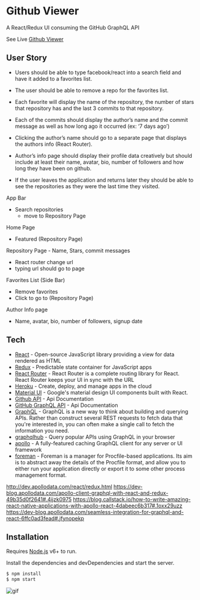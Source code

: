 # Github Viewer

A React/Redux UI consuming the GitHub GraphQL API

See Live [Github Viewer](https://Github-Viewer.herokuapp.com/)


## User Story

* Users should be able to type facebook/react into a search field and have it added to a favorites list.

* The user should be able to remove a repo for the favorites list.

* Each favorite will display the name of the repository, the number of stars that repository has and the last 3 commits to that repository.

* Each of the commits should display the author’s name and the commit message as well as how long ago it occurred (ex: ‘7 days ago’)

* Clicking the author’s name should go to a separate page that displays the authors info (React Router).

* Author’s info page should display their profile data creatively but should include at least their name, avatar, bio, number of followers and how long they have been on github.

* If the user leaves the application and returns later they should be able to see the repositories as they were the last time they visited.

App Bar
  - Search repositories
    - move to Repository Page

Home Page
  - Featured (Repository Page)

Repository Page - Name, Stars, commit messages
  - React router change url 
  - typing url should go to page


Favorites List (Side Bar)
  - Remove favorites
  - Click to go to (Repository Page)


Author Info page
  - Name, avatar, bio, number of followers, signup date


## Tech

- [React](https://facebook.github.io/react/docs/getting-started.html) - Open-source JavaScript library providing a view for data rendered as HTML
- [Redux](https://github.com/reactjs/redux) - Predictable state container for JavaScript apps
- [React Router](https://github.com/ReactTraining/react-router/tree/master/docs) - React Router is a complete routing library for React. React Router keeps your UI in sync with the URL
- [Heroku](https://devcenter.heroku.com/categories/reference) - Create, deploy, and manage apps in the cloud
- [Material UI](http://www.material-ui.com/) - Google's material design UI components built with React.
- [Github API](https://developer.github.com/v3/) - Api Documentation
- [GitHub GraphQL API](https://developer.github.com/early-access/graphql/) - Api Documentation
- [GraphQL](http://graphql.org/) - GraphQL is a new way to think about building and querying APIs. Rather than construct several REST requests to fetch data that you're interested in, you can often make a single call to fetch the information you need.
- [graphqlhub](https://www.graphqlhub.com/) - Query popular APIs using GraphQL in your browser
- [apollo](http://docs.apollostack.com/apollo-client/) - A fully-featured caching GraphQL client for any server or UI framework
- [foreman](https://github.com/strongloop/node-foreman) - Foreman is a manager for Procfile-based applications. Its aim is to abstract away the details of the Procfile format, and allow you to either run your application directly or export it to some other process management format.

http://dev.apollodata.com/react/redux.html
https://dev-blog.apollodata.com/apollo-client-graphql-with-react-and-redux-49b35d0f2641#.4ijzk0975
https://blog.callstack.io/how-to-write-amazing-react-native-applications-with-apollo-react-4dabeec6b317#.1oxx29uzz
https://dev-blog.apollodata.com/seamless-integration-for-graphql-and-react-6ffc0ad3fead#.jfynopekp

## Installation

Requires [Node.js](https://nodejs.org/) v6+ to run.

Install the dependencies and devDependencies and start the server.

```sh
$ npm install
$ npm start
```


![gif](http://i.imgur.com/chriswiles.gif)
